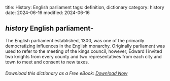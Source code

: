 title: History: English parliament
tags: definition, dictionary
category: history
date: 2024-06-16
modified: 2024-06-16

## _history_ English parliament-
The English parliament established,
 1300,
 was one of the primarily democratizing influences in the
 English monarchy. Originally parliament was used to refer to the
 meeting of the kings council, however, Edward I invited two knights
 from every county and two representatives from each city and town
 to meet and consent to new taxes.



###### Download *this* dictionary as a Free eBook: [Download Now]({static}static/SerfHistoryDictionary.pdf)

